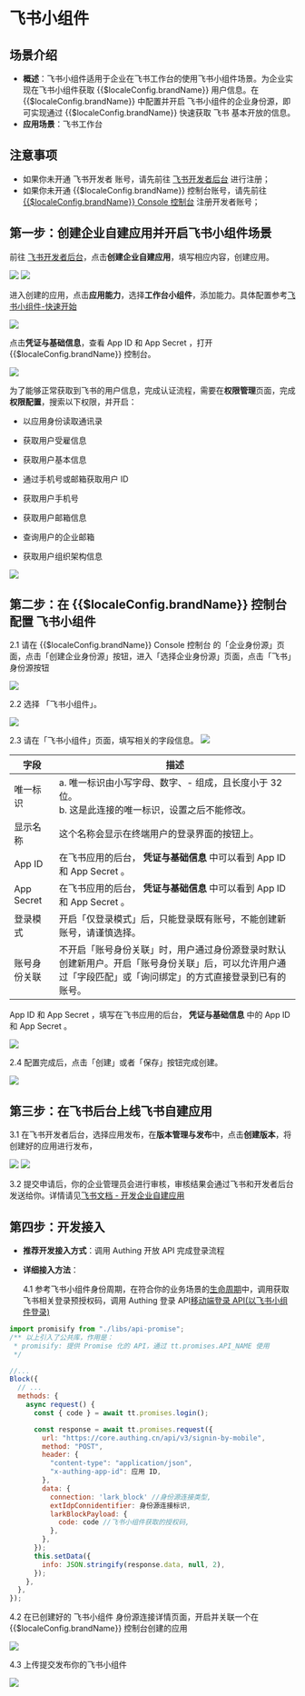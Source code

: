 # 飞书小组件

<LastUpdated/>

## 场景介绍

- **概述**：飞书小组件适用于企业在飞书工作台的使用飞书小组件场景。为企业实现在飞书小组件获取 {{$localeConfig.brandName}} 用户信息。在 {{$localeConfig.brandName}} 中配置并开启 飞书小组件的企业身份源，即可实现通过 {{$localeConfig.brandName}} 快速获取 飞书 基本开放的信息。
- **应用场景**：飞书工作台

## 注意事项

- 如果你未开通 飞书开发者 账号，请先前往 [飞书开发者后台](https://open.feishu.cn/app) 进行注册；
- 如果你未开通 {{$localeConfig.brandName}} 控制台账号，请先前往 [{{$localeConfig.brandName}} Console 控制台](https://authing.cn/) 注册开发者账号；

## 第一步：创建企业自建应用并开启飞书小组件场景

前往 [飞书开发者后台](https://open.feishu.cn/app)，点击**创建企业自建应用**，填写相应内容，创建应用。

<img src="./images/01.png" >

<img src="./images/02.png" >

进入创建的应用，点击**应用能力**，选择**工作台小组件**，添加能力。具体配置参考[飞书小组件-快速开始](https://open.feishu.cn/document/uAjLw4CM/uYjL24iN/block/quick-start)

<img src="./images/04.jpg" >

点击**凭证与基础信息**，查看 App ID 和 App Secret ，打开 {{$localeConfig.brandName}} 控制台。

<img src="./images/09.jpeg" >

为了能够正常获取到飞书的用户信息，完成认证流程，需要在**权限管理**页面，完成**权限配置**，搜索以下权限，并开启：

- 以应用身份读取通讯录

- 获取用户受雇信息

- 获取用户基本信息

- 通过手机号或邮箱获取用户 ID

- 获取用户手机号

- 获取用户邮箱信息

- 查询用户的企业邮箱

- 获取用户组织架构信息

<img src="./images/06.png" >

## 第二步：在 {{$localeConfig.brandName}} 控制台配置 飞书小组件

2.1 请在 {{$localeConfig.brandName}} Console 控制台 的「企业身份源」页面，点击「创建企业身份源」按钮，进入「选择企业身份源」页面，点击「飞书」身份源按钮

<img src="./images/12.png" >

2.2 选择 「飞书小组件」。

<img src="./images/13.jpeg" >

2.3 请在「飞书小组件」页面，填写相关的字段信息。
<img src="./images/14.jpg" >

| 字段         | 描述                                                                                                                                                         |
| ------------ | ------------------------------------------------------------------------------------------------------------------------------------------------------------ |
| 唯一标识     | a. 唯一标识由小写字母、数字、- 组成，且长度小于 32 位。<br />b. 这是此连接的唯一标识，设置之后不能修改。                                                     |
| 显示名称     | 这个名称会显示在终端用户的登录界面的按钮上。                                                                                                                 |
| App ID       | 在飞书应用的后台， **凭证与基础信息** 中可以看到 App ID 和 App Secret 。                                                                                     |
| App Secret   | 在飞书应用的后台， **凭证与基础信息** 中可以看到 App ID 和 App Secret 。                                                                                     |
| 登录模式     | 开启「仅登录模式」后，只能登录既有账号，不能创建新账号，请谨慎选择。                                                                                         |
| 账号身份关联 | 不开启「账号身份关联」时，用户通过身份源登录时默认创建新用户。开启「账号身份关联」后，可以允许用户通过「字段匹配」或「询问绑定」的方式直接登录到已有的账号。 |

App ID 和 App Secret ，填写在飞书应用的后台， **凭证与基础信息** 中的 App ID 和 App Secret 。

<img src="./images/03.png" >

2.4 配置完成后，点击「创建」或者「保存」按钮完成创建。

<img src="./images/14.jpg" >

## 第三步：在飞书后台上线飞书自建应用

3.1 在飞书开发者后台，选择应用发布，在**版本管理与发布**中，点击**创建版本**，将创建好的应用进行发布，

<img src="./images/07.png" >

<img src="./images/08.png" >

3.2 提交申请后，你的企业管理员会进行审核，审核结果会通过飞书和开发者后台发送给你。详情请见[飞书文档 - 开发企业自建应用](https://open.feishu.cn/document/uQjL04CN/ukzM04SOzQjL5MDN)

## 第四步：开发接入

- **推荐开发接入方式**：调用 Authing 开放 API 完成登录流程

- **详细接入方法**：

  4.1 参考飞书小组件身份周期，在符合你的业务场景的[生命周期](https://open.feishu.cn/document/uAjLw4CM/uYjL24iN/block/block-frame/logic-layer/lifecycle/lifecycle)中，调用获取飞书相关登录预授权码，调用 Authing 登录 API[移动端登录 API(以飞书小组件登录)](https://api-explorer.pre.authing.cn/?tag=tag/%E7%99%BB%E5%BD%95/API%20%E5%88%97%E8%A1%A8/operation/SignInV3Controller_signInByMobile)

```js
import promisify from "./libs/api-promise";
/** 以上引入了公共库，作用是：
 * promisify: 提供 Promise 化的 API，通过 tt.promises.API_NAME 使用
 */

//...
Block({
  // ...
  methods: {
    async request() {
      const { code } = await tt.promises.login();

      const response = await tt.promises.request({
        url: "https://core.authing.cn/api/v3/signin-by-mobile",
        method: "POST",
        header: {
          "content-type": "application/json",
          "x-authing-app-id": 应用 ID,
        },
        data: {
          connection: 'lark_block' //身份源连接类型,
          extIdpConnidentifier: 身份源连接标识,
          larkBlockPayload: {
            code: code //飞书小组件获取的授权码,
          },
        },
      });
      this.setData({
        info: JSON.stringify(response.data, null, 2),
      });
    },
  },
});
```

4.2 在已创建好的 飞书小组件 身份源连接详情页面，开启并关联一个在 {{$localeConfig.brandName}} 控制台创建的应用

<img src="./images/15.png" >

4.3 上传提交发布你的飞书小组件

<img src="./images/17.jpg" >
